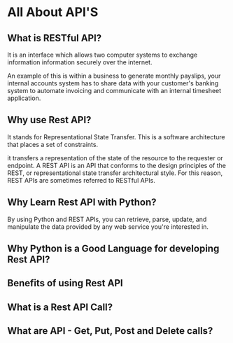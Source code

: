 # All About API'S

## What is RESTful API?

It is an interface which allows two computer systems to exchange information information securely over the internet.
    
An example of this is within a business to generate monthly payslips, your internal accounts system has to share data with your customer's banking system to automate invoicing and communicate with an internal timesheet application.

## Why use Rest API?

It stands for Representational State Transfer. This is a software architecture that places a set of constraints. 

it transfers a representation of the state of the resource to the requester or endpoint. A REST API is an API that conforms to the design principles of the REST, or representational state transfer architectural style. For this reason, REST APIs are sometimes referred to RESTful APIs.

## Why Learn Rest API with Python?

By using Python and REST APIs, you can retrieve, parse, update, and manipulate the data provided by any web service you're interested in.



## Why Python is a Good Language for developing Rest API?

## Benefits of using Rest API

## What is a Rest API Call?

## What are API - Get, Put, Post and Delete calls?